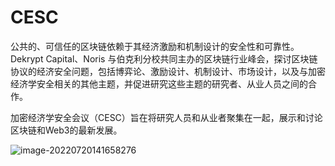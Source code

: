 # 

# CESC

公共的、可信任的区块链依赖于其经济激励和机制设计的安全性和可靠性。Dekrypt Capital、Noris 与伯克利分校共同主办的区块链行业峰会，探讨区块链协议的经济安全问题，包括博弈论、激励设计、机制设计、市场设计，以及与加密经济学安全相关的其他主题，并促进研究这些主题的研究者、从业人员之间的合作。

加密经济学安全会议（CESC）旨在将研究人员和从业者聚集在一起，展示和讨论区块链和Web3的最新发展。

![image-20220720141658276](image-20220720141658276.png)



